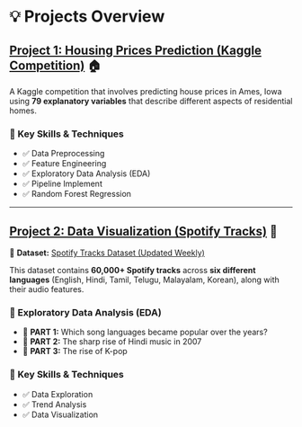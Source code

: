 # **💡 Projects Overview**  

## **[Project 1: Housing Prices Prediction (Kaggle Competition)](./Competition) 🏠**  
A Kaggle competition that involves predicting house prices in Ames, Iowa using **79 explanatory variables** that describe different aspects of residential homes.  

### **🔹 Key Skills & Techniques**  
- ✅ Data Preprocessing  
- ✅ Feature Engineering  
- ✅ Exploratory Data Analysis (EDA)  
- ✅ Pipeline Implement
- ✅ Random Forest Regression  

---

## **[Project 2: Data Visualization (Spotify Tracks)](./Data_Visualization) 🎵**  
📌 **Dataset:** [Spotify Tracks Dataset (Updated Weekly)](https://www.kaggle.com/datasets/gauthamvijayaraj/spotify-tracks-dataset-updated-every-week/data)  

This dataset contains **60,000+ Spotify tracks** across **six different languages** (English, Hindi, Tamil, Telugu, Malayalam, Korean), along with their audio features.  

### **🔹 Exploratory Data Analysis (EDA)**  
- 📌 **PART 1:** Which song languages became popular over the years?  
- 📌 **PART 2:** The sharp rise of Hindi music in 2007  
- 📌 **PART 3:** The rise of K-pop  

### **🔹 Key Skills & Techniques**  
- ✅ Data Exploration  
- ✅ Trend Analysis  
- ✅ Data Visualization  





